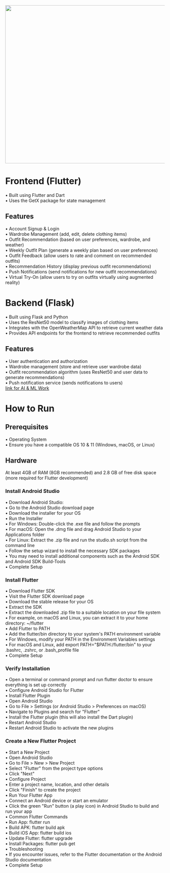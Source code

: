 

<img src="https://github.com/user-attachments/assets/e3969dbe-04cc-4be8-ba5c-e9742caf590c" width="800" height="500">
<h1>Frontend (Flutter) </h1> 
•	Built using Flutter and Dart <br>
•	Uses the GetX package for state management<br>
<h2>Features</h2>
•	Account Signup & Login <br>
•	Wardrobe Management (add, edit, delete clothing items) <br>
•	Outfit Recommendation (based on user preferences, wardrobe, and weather) <br>
•	Weekly Outfit Plan (generate a weekly plan based on user preferences) <br>
•	Outfit Feedback (allow users to rate and comment on recommended outfits) <br>
•	Recommendation History (display previous outfit recommendations) <br>
•	Push Notifications (send notifications for new outfit recommendations) <br>
•	Virtual Try-On (allow users to try on outfits virtually using augmented reality)<br>

<h1>Backend (Flask) </h1>
•	Built using Flask and Python <br>
•	Uses the ResNet50 model to classify images of clothing items <br>
•	Integrates with the OpenWeatherMap API to retrieve current weather data <br>
•	Provides API endpoints for the frontend to retrieve recommended outfits <br>
<h2>Features</h2>
•	User authentication and authorization <br>
•	Wardrobe management (store and retrieve user wardrobe data) <br>
•	Outfit recommendation algorithm (uses ResNet50 and user data to generate recommendations) <br>
•	Push notification service (sends notifications to users) <br>
 <a href="https://github.com/hBilal-Zia/Libaas_ML">link for AI & ML Work</a>
<h1>How to Run</h1>
<h2>Prerequisites</h2>
•	Operating System <br>
• Ensure you have a compatible OS 10 & 11 (Windows, macOS, or Linux) <br>
<h2>Hardware</h2>
At least 4GB of RAM (8GB recommended) and 2.8 GB of free disk space (more required for Flutter development) <br>
<h3>Install Android Studio </h3> 
• Download Android Studio: <br>
•	Go to the Android Studio download page <br>
•	Download the installer for your OS <br>
• Run the Installer <br>
•	For Windows: Double-click the .exe file and follow the prompts <br>
•	For macOS: Open the .dmg file and drag Android Studio to your Applications folder <br>
•	For Linux: Extract the .zip file and run the studio.sh script from the command line <br>
•	Follow the setup wizard to install the necessary SDK packages <br>
•	You may need to install additional components such as the Android SDK and Android SDK Build-Tools <br>
• Complete Setup <br>
 <h3>Install Flutter </h3>
•	Download Flutter SDK <br>
•	Visit the Flutter SDK download page <br>
•	Download the stable release for your OS <br>
 • Extract the SDK <br>
•	Extract the downloaded .zip file to a suitable location on your file system <br>
•	For example, on macOS and Linux, you can extract it to your home directory: ~/flutter <br>
• Add Flutter to PATH <br>
•	Add the flutter/bin directory to your system's PATH environment variable <br>
•	For Windows, modify your PATH in the Environment Variables settings <br>
•	For macOS and Linux, add export PATH="$PATH:<flutter-directory>/flutter/bin" to your .bashrc, .zshrc, or .bash_profile file <br>
• Complete Setup <br>
<h3>Verify Installation </h3> 
•	Open a terminal or command prompt and run flutter doctor to ensure everything is set up correctly <br>
• Configure Android Studio for Flutter <br>
•	Install Flutter Plugin <br>
•	Open Android Studio <br>
•	Go to File > Settings (or Android Studio > Preferences on macOS) <br>
•	Navigate to Plugins and search for "Flutter" <br>
•	Install the Flutter plugin (this will also install the Dart plugin) <br>
•	Restart Android Studio <br>
•	Restart Android Studio to activate the new plugins <br>
 <h3>Create a New Flutter Project </h3>
•	Start a New Project <br>
•	Open Android Studio <br>
•	Go to File > New > New Project <br>
•	Select "Flutter" from the project type options <br>
•	Click "Next" <br>
•	Configure Project <br>
•	Enter a project name, location, and other details <br>
•	Click "Finish" to create the project <br>
•	Run Your Flutter App <br>
•	Connect an Android device or start an emulator <br>
•	Click the green "Run" button (a play icon) in Android Studio to build and run your app <br>
• Common Flutter Commands <br>
•	Run App: flutter run <br>
•	Build APK: flutter build apk <br>
•	Build iOS App: flutter build ios <br>
•	Update Flutter: flutter upgrade <br>
•	Install Packages: flutter pub get <br>
• Troubleshooting <br>
•	If you encounter issues, refer to the Flutter documentation or the Android Studio documentation <br>
• Complete Setup <br>
 

